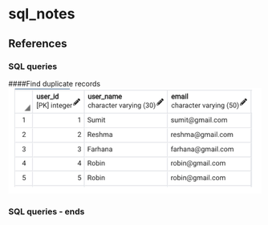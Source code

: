 # sql_notes
## References

### SQL queries
####Find duplicate records
![](images/duplicates.PNG)

### SQL queries - ends